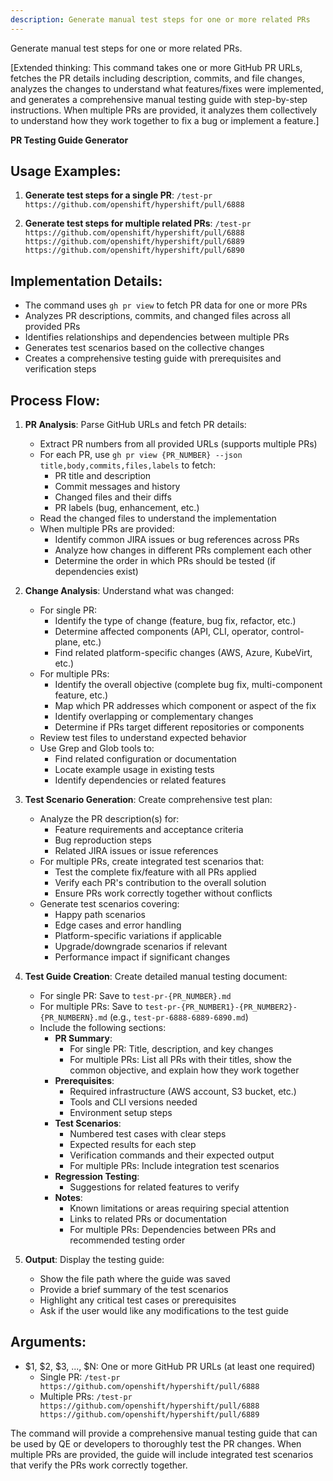 ```yaml
---
description: Generate manual test steps for one or more related PRs
---
```


Generate manual test steps for one or more related PRs.

[Extended thinking: This command takes one or more GitHub PR URLs, fetches the PR details including description, commits, and file changes, analyzes the changes to understand what features/fixes were implemented, and generates a comprehensive manual testing guide with step-by-step instructions. When multiple PRs are provided, it analyzes them collectively to understand how they work together to fix a bug or implement a feature.]

**PR Testing Guide Generator**

## Usage Examples:

1. **Generate test steps for a single PR**:
   `/test-pr https://github.com/openshift/hypershift/pull/6888`

2. **Generate test steps for multiple related PRs**:
   `/test-pr https://github.com/openshift/hypershift/pull/6888 https://github.com/openshift/hypershift/pull/6889 https://github.com/openshift/hypershift/pull/6890`

## Implementation Details:

- The command uses `gh pr view` to fetch PR data for one or more PRs
- Analyzes PR descriptions, commits, and changed files across all provided PRs
- Identifies relationships and dependencies between multiple PRs
- Generates test scenarios based on the collective changes
- Creates a comprehensive testing guide with prerequisites and verification steps

## Process Flow:

1. **PR Analysis**: Parse GitHub URLs and fetch PR details:
   - Extract PR numbers from all provided URLs (supports multiple PRs)
   - For each PR, use `gh pr view {PR_NUMBER} --json title,body,commits,files,labels` to fetch:
     - PR title and description
     - Commit messages and history
     - Changed files and their diffs
     - PR labels (bug, enhancement, etc.)
   - Read the changed files to understand the implementation
   - When multiple PRs are provided:
     - Identify common JIRA issues or bug references across PRs
     - Analyze how changes in different PRs complement each other
     - Determine the order in which PRs should be tested (if dependencies exist)

2. **Change Analysis**: Understand what was changed:
   - For single PR:
     - Identify the type of change (feature, bug fix, refactor, etc.)
     - Determine affected components (API, CLI, operator, control-plane, etc.)
     - Find related platform-specific changes (AWS, Azure, KubeVirt, etc.)
   - For multiple PRs:
     - Identify the overall objective (complete bug fix, multi-component feature, etc.)
     - Map which PR addresses which component or aspect of the fix
     - Identify overlapping or complementary changes
     - Determine if PRs target different repositories or components
   - Review test files to understand expected behavior
   - Use Grep and Glob tools to:
     - Find related configuration or documentation
     - Locate example usage in existing tests
     - Identify dependencies or related features

3. **Test Scenario Generation**: Create comprehensive test plan:
   - Analyze the PR description(s) for:
     - Feature requirements and acceptance criteria
     - Bug reproduction steps
     - Related JIRA issues or issue references
   - For multiple PRs, create integrated test scenarios that:
     - Test the complete fix/feature with all PRs applied
     - Verify each PR's contribution to the overall solution
     - Ensure PRs work correctly together without conflicts
   - Generate test scenarios covering:
     - Happy path scenarios
     - Edge cases and error handling
     - Platform-specific variations if applicable
     - Upgrade/downgrade scenarios if relevant
     - Performance impact if significant changes

4. **Test Guide Creation**: Create detailed manual testing document:
   - For single PR: Save to `test-pr-{PR_NUMBER}.md`
   - For multiple PRs: Save to `test-pr-{PR_NUMBER1}-{PR_NUMBER2}-{PR_NUMBERN}.md` (e.g., `test-pr-6888-6889-6890.md`)
   - Include the following sections:
     - **PR Summary**:
       - For single PR: Title, description, and key changes
       - For multiple PRs: List all PRs with their titles, show the common objective, and explain how they work together
     - **Prerequisites**:
       - Required infrastructure (AWS account, S3 bucket, etc.)
       - Tools and CLI versions needed
       - Environment setup steps
     - **Test Scenarios**:
       - Numbered test cases with clear steps
       - Expected results for each step
       - Verification commands and their expected output
       - For multiple PRs: Include integration test scenarios
     - **Regression Testing**:
       - Suggestions for related features to verify
     - **Notes**:
       - Known limitations or areas requiring special attention
       - Links to related PRs or documentation
       - For multiple PRs: Dependencies between PRs and recommended testing order

5. **Output**: Display the testing guide:
   - Show the file path where the guide was saved
   - Provide a brief summary of the test scenarios
   - Highlight any critical test cases or prerequisites
   - Ask if the user would like any modifications to the test guide

## Arguments:
- $1, $2, $3, ..., $N: One or more GitHub PR URLs (at least one required)
  - Single PR: `/test-pr https://github.com/openshift/hypershift/pull/6888`
  - Multiple PRs: `/test-pr https://github.com/openshift/hypershift/pull/6888 https://github.com/openshift/hypershift/pull/6889`

The command will provide a comprehensive manual testing guide that can be used by QE or developers to thoroughly test the PR changes. When multiple PRs are provided, the guide will include integrated test scenarios that verify the PRs work correctly together.
